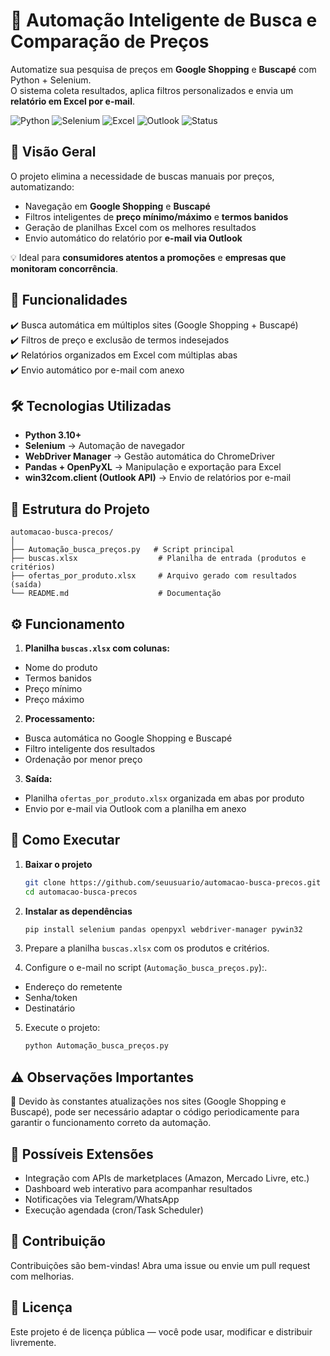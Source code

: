 # 🛒 Automação Inteligente de Busca e Comparação de Preços  

Automatize sua pesquisa de preços em **Google Shopping** e **Buscapé** com Python + Selenium.  
O sistema coleta resultados, aplica filtros personalizados e envia um **relatório em Excel por e-mail**.  

![Python](https://img.shields.io/badge/Python-3.10%2B-FFD43B?logo=python)
![Selenium](https://img.shields.io/badge/Selenium-Web%20Automation-43B02A?logo=selenium) 
![Excel](https://img.shields.io/badge/Excel-Reports-217346?logo=microsoft-excel) 
![Outlook](https://img.shields.io/badge/Outlook-E--mail-0078D4?logo=microsoft-outlook) 
![Status](https://img.shields.io/badge/Status-Funcional-8A2BE2) 


## 📖 Visão Geral  
O projeto elimina a necessidade de buscas manuais por preços, automatizando:  
- Navegação em **Google Shopping** e **Buscapé**  
- Filtros inteligentes de **preço mínimo/máximo** e **termos banidos**  
- Geração de planilhas Excel com os melhores resultados  
- Envio automático do relatório por **e-mail via Outlook**  

💡 Ideal para **consumidores atentos a promoções** e **empresas que monitoram concorrência**.  



## 🎯 Funcionalidades  
✔️ Busca automática em múltiplos sites (Google Shopping + Buscapé)  
✔️ Filtros de preço e exclusão de termos indesejados  
✔️ Relatórios organizados em Excel com múltiplas abas  
✔️ Envio automático por e-mail com anexo  



## 🛠️ Tecnologias Utilizadas  
- **Python 3.10+**  
- **Selenium** → Automação de navegador  
- **WebDriver Manager** → Gestão automática do ChromeDriver  
- **Pandas + OpenPyXL** → Manipulação e exportação para Excel  
- **win32com.client (Outlook API)** → Envio de relatórios por e-mail  



## 📂 Estrutura do Projeto  
```plaintext
automacao-busca-precos/
│
├── Automação_busca_preços.py   # Script principal
├── buscas.xlsx                  # Planilha de entrada (produtos e critérios)
├── ofertas_por_produto.xlsx     # Arquivo gerado com resultados (saída)
└── README.md                    # Documentação
```


## ⚙️ Funcionamento
1. **Planilha `buscas.xlsx` com colunas:**
- Nome do produto
- Termos banidos
- Preço mínimo
- Preço máximo

2. **Processamento:**
- Busca automática no Google Shopping e Buscapé
- Filtro inteligente dos resultados
- Ordenação por menor preço

3. **Saída:**
- Planilha `ofertas_por_produto.xlsx` organizada em abas por produto
- Envio por e-mail via Outlook com a planilha em anexo


## 🚀 Como Executar
1. **Baixar o projeto**
   ```bash
   git clone https://github.com/seuusuario/automacao-busca-precos.git
   cd automacao-busca-precos

2. **Instalar as dependências**
   ```bash  
   pip install selenium pandas openpyxl webdriver-manager pywin32

3. Prepare a planilha `buscas.xlsx` com os produtos e critérios.

4. Configure o e-mail no script (`Automação_busca_preços.py`):.
- Endereço do remetente
- Senha/token
- Destinatário

5. Execute o projeto:
   ```bash  
   python Automação_busca_preços.py


## ⚠️ Observações Importantes

🔄 Devido às constantes atualizações nos sites (Google Shopping e Buscapé), pode ser necessário adaptar o código periodicamente para garantir o funcionamento correto da automação.



## 📌 Possíveis Extensões
- Integração com APIs de marketplaces (Amazon, Mercado Livre, etc.)
- Dashboard web interativo para acompanhar resultados
- Notificações via Telegram/WhatsApp
- Execução agendada (cron/Task Scheduler)



## 🤝 Contribuição

Contribuições são bem-vindas!
Abra uma issue ou envie um pull request com melhorias.



## 📜 Licença

Este projeto é de licença pública — você pode usar, modificar e distribuir livremente.
